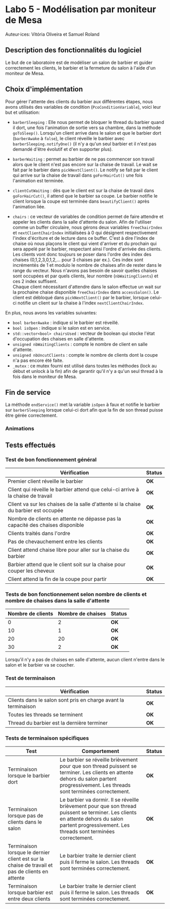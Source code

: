 # Labo 5 - Modélisation par moniteur de Mesa

Auteur·ices: Vitória Oliveira et Samuel Roland

## Description des fonctionnalités du logiciel

Le but de ce laboratoire est de modéliser un salon de barbier et guider correctement les clients, le barbier et la fermeture du salon à l'aide d'un moniteur de Mesa.

## Choix d'implémentation

Pour gérer l'attente des clients du barbier aux différentes étapes, nous avons utilisés des variables de condition (`PcoConditionVariable`), voici leur but et utilisation:

- `barberSleeping` : Elle nous permet de bloquer le thread du barbier quand il dort, une fois l'animation de sortie vers sa chambre, dans la méthode `goToSleep()`. Lorsqu'un client arrive dans le salon et que le barbier dort (`barberAwake` à `false`), le client réveille le barbier avec `barberSleeping.notifyOne()` (il n'y a qu'un seul barbier et il n'est pas demandé d'être évolutif et d'en supporter plus).  

- `barberWaiting` : permet au barbier de ne pas commencer son travail alors que le client n'est pas encore sur la chaise de travail. Le wait se fait par le barbier dans `pickNextClient()`. Le notify se fait par le client qui arrive sur la chaise de travail dans `goForHairCut()` une fois l'animation est terminée.  

- `clientCutWaiting` :  dès que le client est sur la chaise de travail dans `goForHairCut()`, il attend que le barbier sa coupe. Le barbier notifie le client lorsque la coupe est terminée dans `beautifyClient()` après l'animation liée.

- `chairs` : ce vecteur de variables de condition permet de faire attendre et appeler les clients dans la salle d'attente du salon. Afin de l'utiliser comme un buffer circulaire, nous gérons deux variables `freeChairIndex` et `nextClientChairIndex` initialisées à 0 qui désignent respectivement l'index d'écriture et de lecture dans ce buffer. C'est à dire l'index de chaise où nous plaçons le client qui vient d'arriver et du prochain qui sera appelé par le barbier, respectant ainsi l'ordre d'arrivée des clients. Les clients vont donc toujours se poser dans l'ordre des index des chaises (0,1,2,3,0,1,2,... pour 3 chaises par ex.). Ces index sont incrémentés de 1 et modulo le nombre de chaises afin de rester dans le range du vecteur. Nous n'avons pas besoin de savoir quelles chaises sont occupées et par quels clients, leur nombre (`nbWaitingClients`) et ces 2 index suffisent.  
Chaque client nécessitant d'attendre dans le salon effectue un wait sur la prochaine chaise disponible `freeChairIndex` dans `accessSalon()`. Le client est débloqué dans `pickNextClient()` par le barbier, lorsque celui-ci notifie un client sur la chaise à l'index `nextClientChairIndex`. 


En plus, nous avons les variables suivantes:
- `bool barberAwake` : indique si le barbier est réveillé.
- `bool isOpen` : indique si le salon est en service. 
- `std::vector<bool> chairsUsed` : vecteur de boolean qui stocke l'état d'occupation des chaises en salle d'attente. 
- `unsigned nbWaitingClients` : compte le nombre de client en salle d'attente. 
- `unsigned nbUncutClients` : compte le nombre de clients dont la coupe n'a pas encore été faite.
- `_mutex` : ce mutex fourni est utilisé dans toutes les méthodes (lock au début et unlock à la fin) afin de garantir qu'il n'y a qu'un seul thread à la fois dans le moniteur de Mesa. 

## Fin de service

La méthode `endService()` met la variable `isOpen` à faux et notifie le barbier sur `barberSleeping` lorsque celui-ci dort afin que la fin de son thread puisse être gérée correctement. 


### Animations


## Tests effectués

### Test de bon fonctionnement général

| Vérification | Status |
|---|---|
| Premier client réveille le barbier | **OK** |
| Client qui réveille  le barbier attend que celui-ci arrive à la chaise de travail | **OK** |
| Client va sur les chaises de la salle d'attente si la chaise du barbier est occupée | **OK** |
| Nombre de clients en attente ne dépasse pas la capacité des chaises disponible | **OK** |
| Clients traités dans l'ordre| **OK** |
| Pas de chevauchement entre les clients| **OK** |
| Client attend chaise libre pour aller sur la chaise du barbier | **OK** |
| Barbier attend que le client soit sur la chaise pour couper les cheveux | **OK** |
| Client attend la fin de la coupe pour partir | **OK** |

### Tests de bon fonctionnement selon nombre de clients et nombre de chaises dans la salle d'attente

| Nombre de clients | Nombre de chaises | Status | 
| --- | --- | --- |
| 0 | 2 | **OK** | 
| 10 | 1 | **OK** |
| 20 | 20 | **OK** | 
| 30 | 2 | **OK** |

Lorsqu'il n'y a pas de chaises en salle d'attente, aucun client n'entre dans le salon et le barbier va se coucher. 

### Test de terminaison 

| Vérification | Status |
|---|---|
| Clients dans le salon sont pris en charge avant la terminaison | **OK** |
| Toutes les threads se terminent | **OK** |
| Thread du barbier est la dernière terminer | **OK** |

### Tests de terminaison spécifiques

| Test | Comportement | Status | 
| --- | --- | --- |
| Terminaison lorsque le barbier dort | Le barbier se réveille brièvement pour que son thread puissent se terminer. Les clients en attente dehors du salon partent progressivement. Les threads sont terminées correctement. | **OK** |
| Terminaison lorsque pas de clients dans le salon | Le barbier va dormir. Il se réveille brièvement pour que son thread puissent se terminer. Les clients en attente dehors du salon partent progressivement. Les threads sont terminées correctement.| **OK** |
| Terminaison lorsque le dernier client est sur la chaise de travail et pas de clients en attente | Le barbier traite le dernier client puis il ferme le salon. Les threads sont terminées correctement. | **OK** |
| Terminaison lorsque barbier est entre deux clients  | Le barbier traite le dernier client puis il ferme le salon. Les threads sont terminées correctement. | **OK** |

